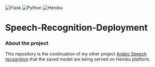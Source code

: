 ![Flask](https://img.shields.io/badge/flask-%23000.svg?style=for-the-badge&logo=flask&logoColor=white) ![Python](https://img.shields.io/badge/python-3670A0?style=for-the-badge&logo=python&logoColor=ffdd54) ![Heroku](https://img.shields.io/badge/heroku-%23430098.svg?style=for-the-badge&logo=heroku&logoColor=white)
# Speech-Recognition-Deployment
### About the project
This repository is the continuation of my other project [Arabic Speech recognition](https://github.com/lutfi640/Arabic-Speech-Recognition) that the saved model are being served on Heroku platform.
